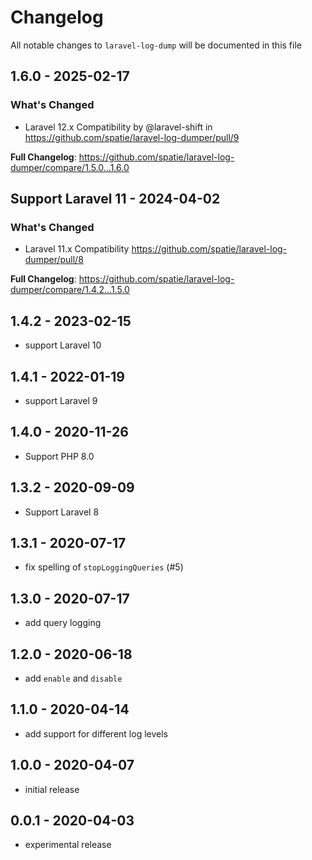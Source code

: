 # Changelog

All notable changes to `laravel-log-dump` will be documented in this file

## 1.6.0 - 2025-02-17

### What's Changed

* Laravel 12.x Compatibility by @laravel-shift in https://github.com/spatie/laravel-log-dumper/pull/9

**Full Changelog**: https://github.com/spatie/laravel-log-dumper/compare/1.5.0...1.6.0

## Support Laravel 11 - 2024-04-02

### What's Changed

* Laravel 11.x Compatibility https://github.com/spatie/laravel-log-dumper/pull/8

**Full Changelog**: https://github.com/spatie/laravel-log-dumper/compare/1.4.2...1.5.0

## 1.4.2 - 2023-02-15

- support Laravel 10

## 1.4.1 - 2022-01-19

- support Laravel 9

## 1.4.0 - 2020-11-26

- Support PHP 8.0

## 1.3.2 - 2020-09-09

- Support Laravel 8

## 1.3.1 - 2020-07-17

- fix spelling of `stopLoggingQueries` (#5)

## 1.3.0 - 2020-07-17

- add query logging

## 1.2.0 - 2020-06-18

- add `enable` and `disable`

## 1.1.0 - 2020-04-14

- add support for different log levels

## 1.0.0 - 2020-04-07

- initial release

## 0.0.1 - 2020-04-03

- experimental release
